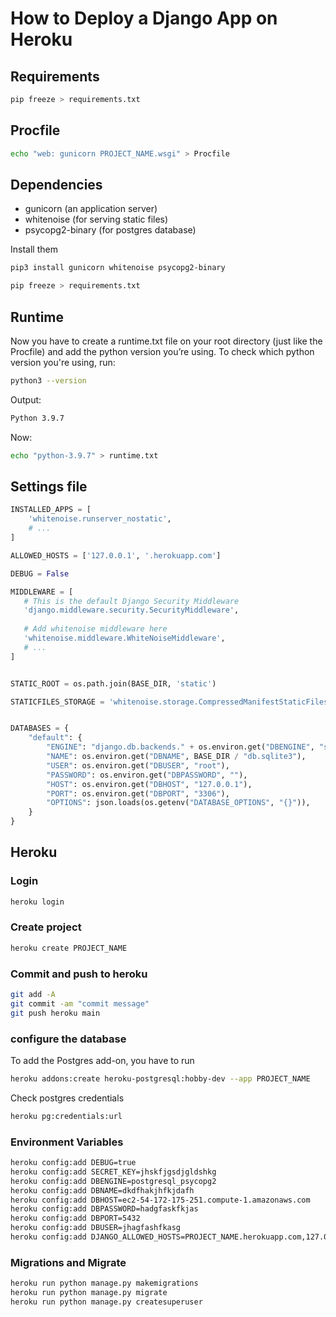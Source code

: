 # How to Deploy a Django App on Heroku


## Requirements
```sh
pip freeze > requirements.txt
```

## Procfile
```sh
echo "web: gunicorn PROJECT_NAME.wsgi" > Procfile
```

## Dependencies
- gunicorn (an application server)
- whitenoise (for serving static files)
- psycopg2-binary (for postgres database)

Install them 

```sh
pip3 install gunicorn whitenoise psycopg2-binary
```

```sh
pip freeze > requirements.txt
```

## Runtime
Now you have to create a runtime.txt file on your root directory (just like the Procfile) and add the python version you’re using. To check which python version you're using, run:

```sh
python3 --version
```
Output:
```sh
Python 3.9.7
```

Now:
```sh
echo "python-3.9.7" > runtime.txt
```

## Settings file

```python
INSTALLED_APPS = [
    'whitenoise.runserver_nostatic',
    # ...
]

ALLOWED_HOSTS = ['127.0.0.1', '.herokuapp.com']

DEBUG = False

MIDDLEWARE = [
   # This is the default Django Security Middleware
   'django.middleware.security.SecurityMiddleware',
   
   # Add whitenoise middleware here
   'whitenoise.middleware.WhiteNoiseMiddleware',
   # ...
]


STATIC_ROOT = os.path.join(BASE_DIR, 'static')

STATICFILES_STORAGE = 'whitenoise.storage.CompressedManifestStaticFilesStorage'


DATABASES = {
    "default": {
        "ENGINE": "django.db.backends." + os.environ.get("DBENGINE", "sqlite3"),
        "NAME": os.environ.get("DBNAME", BASE_DIR / "db.sqlite3"),
        "USER": os.environ.get("DBUSER", "root"),
        "PASSWORD": os.environ.get("DBPASSWORD", ""),
        "HOST": os.environ.get("DBHOST", "127.0.0.1"),
        "PORT": os.environ.get("DBPORT", "3306"),
        "OPTIONS": json.loads(os.getenv("DATABASE_OPTIONS", "{}")),
    }
}
```

## Heroku 
### Login
```sh
heroku login
```

### Create project
```sh
heroku create PROJECT_NAME
```

### Commit and push to heroku
```sh
git add -A
git commit -am "commit message"
git push heroku main
```

### configure the database
To add the Postgres add-on, you have to run
```sh
heroku addons:create heroku-postgresql:hobby-dev --app PROJECT_NAME
```

Check postgres credentials
```sh
heroku pg:credentials:url
```


### Environment Variables
```sh
heroku config:add DEBUG=true
heroku config:add SECRET_KEY=jhskfjgsdjgldshkg
heroku config:add DBENGINE=postgresql_psycopg2
heroku config:add DBNAME=dkdfhakjhfkjdafh
heroku config:add DBHOST=ec2-54-172-175-251.compute-1.amazonaws.com
heroku config:add DBPASSWORD=hadgfaskfkjas
heroku config:add DBPORT=5432
heroku config:add DBUSER=jhagfashfkasg
heroku config:add DJANGO_ALLOWED_HOSTS=PROJECT_NAME.herokuapp.com,127.0.0.1,localhost,*
```

### Migrations and Migrate
```sh
heroku run python manage.py makemigrations
heroku run python manage.py migrate
heroku run python manage.py createsuperuser
```








